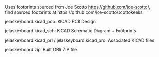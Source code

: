 Uses footprints sourced from Joe Scotto https://github.com/joe-scotto/, find sourced footprints at https://github.com/joe-scotto/scottokeebs

jelaskeyboard.kicad_pcb: KICAD PCB Design

jelaskeyboard.kicad_sch: KICAD Schematic Diagram + Footprints

jelaskeyboard.kicad_prl / jelaskeyboard.kicad_pro: Associated KICAD files

jelaskeyboard.zip: Built GBR ZIP file
